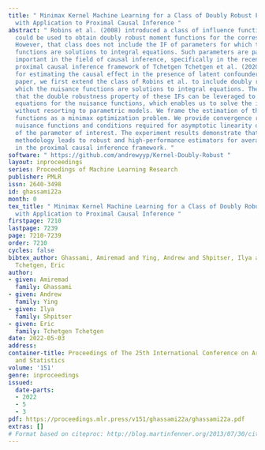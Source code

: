 ```yaml
---
title: " Minimax Kernel Machine Learning for a Class of Doubly Robust Functionals
  with Application to Proximal Causal Inference "
abstract: " Robins et al. (2008) introduced a class of influence functions (IFs) which
  could be used to obtain doubly robust moment functions for the corresponding parameters.
  However, that class does not include the IF of parameters for which the nuisance
  functions are solutions to integral equations. Such parameters are particularly
  important in the field of causal inference, specifically in the recently proposed
  proximal causal inference framework of Tchetgen Tchetgen et al. (2020), which allows
  for estimating the causal effect in the presence of latent confounders. In this
  paper, we first extend the class of Robins et al. to include doubly robust IFs in
  which the nuisance functions are solutions to integral equations. Then we demonstrate
  that the double robustness property of these IFs can be leveraged to construct estimating
  equations for the nuisance functions, which enables us to solve the integral equations
  without resorting to parametric models. We frame the estimation of the nuisance
  functions as a minimax optimization problem. We provide convergence rates for the
  nuisance functions and conditions required for asymptotic linearity of the estimator
  of the parameter of interest. The experiment results demonstrate that our proposed
  methodology leads to robust and high-performance estimators for average causal effect
  in the proximal causal inference framework. "
software: " https://github.com/andrewyyp/Kernel-Doubly-Robust "
layout: inproceedings
series: Proceedings of Machine Learning Research
publisher: PMLR
issn: 2640-3498
id: ghassami22a
month: 0
tex_title: " Minimax Kernel Machine Learning for a Class of Doubly Robust Functionals
  with Application to Proximal Causal Inference "
firstpage: 7210
lastpage: 7239
page: 7210-7239
order: 7210
cycles: false
bibtex_author: Ghassami, Amiremad and Ying, Andrew and Shpitser, Ilya and Tchetgen
  Tchetgen, Eric
author:
- given: Amiremad
  family: Ghassami
- given: Andrew
  family: Ying
- given: Ilya
  family: Shpitser
- given: Eric
  family: Tchetgen Tchetgen
date: 2022-05-03
address:
container-title: Proceedings of The 25th International Conference on Artificial Intelligence
  and Statistics
volume: '151'
genre: inproceedings
issued:
  date-parts:
  - 2022
  - 5
  - 3
pdf: https://proceedings.mlr.press/v151/ghassami22a/ghassami22a.pdf
extras: []
# Format based on citeproc: http://blog.martinfenner.org/2013/07/30/citeproc-yaml-for-bibliographies/
---
```

